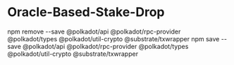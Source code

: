 # Oracle-Based-Stake-Drop

npm remove --save @polkadot/api @polkadot/rpc-provider @polkadot/types @polkadot/util-crypto @substrate/txwrapper
npm save --save @polkadot/api @polkadot/rpc-provider @polkadot/types @polkadot/util-crypto @substrate/txwrapper